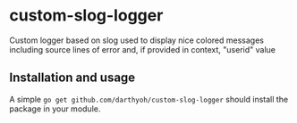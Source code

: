 # custom-slog-logger
Custom logger based on slog used to display nice colored messages including source lines of error and, if provided in context, "userid" value

## Installation and usage

A simple `go get github.com/darthyoh/custom-slog-logger` should install the package in your module.


